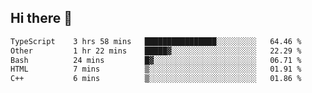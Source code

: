 ## Hi there 👋

 <!--START_SECTION:waka-->

```txt
TypeScript    3 hrs 58 mins   ████████████████░░░░░░░░░   64.46 %
Other         1 hr 22 mins    █████▓░░░░░░░░░░░░░░░░░░░   22.29 %
Bash          24 mins         █▓░░░░░░░░░░░░░░░░░░░░░░░   06.71 %
HTML          7 mins          ▒░░░░░░░░░░░░░░░░░░░░░░░░   01.91 %
C++           6 mins          ▒░░░░░░░░░░░░░░░░░░░░░░░░   01.86 %
```

<!--END_SECTION:waka-->

<!--
**ValentinRapp/ValentinRapp** is a ✨ _special_ ✨ repository because its `README.md` (this file) appears on your GitHub profile.

Here are some ideas to get you started:

- 🔭 I’m currently working on ...
- 🌱 I’m currently learning ...
- 👯 I’m looking to collaborate on ...
- 🤔 I’m looking for help with ...
- 💬 Ask me about ...
- 📫 How to reach me: ...
- 😄 Pronouns: ...
- ⚡ Fun fact: ...
-->
